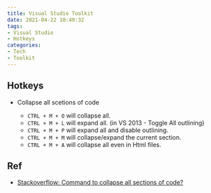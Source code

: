 ```yaml
---
title: Visual Studio Toolkit
date: 2021-04-22 10:49:32
tags:
- Visual Studio
- Hotkeys
categories:
- Tech
- Toolkit
---
```


## Hotkeys

* Collapse all scetions of code

    * `CTRL + M + O` will collapse all.
    * `CTRL + M + L` will expand all. (in VS 2013 - Toggle All outlining)
    * `CTRL + M + P` will expand all and disable outlining.
    * `CTRL + M + M` will collapse/expand the current section.
    * `CTRL + M + A` will collapse all even in Html files.

## Ref
* [Stackoverflow: Command to collapse all sections of code?](https://stackoverflow.com/questions/982677/command-to-collapse-all-sections-of-code)